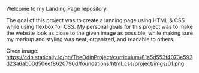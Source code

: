Welcome to my Landing Page repository.

The goal of this project was to create a landing page using HTML & CSS while using flexbox for CSS. My personal goals for this project was to make the website look as close to the given image as possible, while making sure my markup and styling was neat, organized, and readable to others. 

Given image: https://cdn.statically.io/gh/TheOdinProject/curriculum/81a5d553f4073e593d23a6ab00d50eef8620796d/foundations/html_css/project/imgs/01.png 
